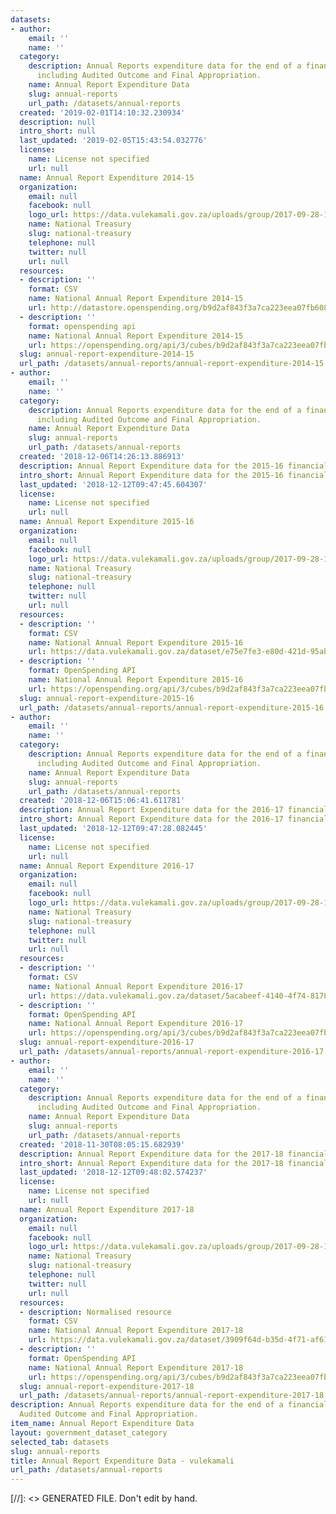 ```yaml
---
datasets:
- author:
    email: ''
    name: ''
  category:
    description: Annual Reports expenditure data for the end of a financial year,
      including Audited Outcome and Final Appropriation.
    name: Annual Report Expenditure Data
    slug: annual-reports
    url_path: /datasets/annual-reports
  created: '2019-02-01T14:10:32.230934'
  description: null
  intro_short: null
  last_updated: '2019-02-05T15:43:54.032776'
  license:
    name: License not specified
    url: null
  name: Annual Report Expenditure 2014-15
  organization:
    email: null
    facebook: null
    logo_url: https://data.vulekamali.gov.za/uploads/group/2017-09-28-151852.487803treasury-logo.jpg
    name: National Treasury
    slug: national-treasury
    telephone: null
    twitter: null
    url: null
  resources:
  - description: ''
    format: CSV
    name: National Annual Report Expenditure 2014-15
    url: http://datastore.openspending.org/b9d2af843f3a7ca223eea07fb608e62a/nat-are-2014-15/final/data/are-2014-15.csv
  - description: ''
    format: openspending api
    name: National Annual Report Expenditure 2014-15
    url: https://openspending.org/api/3/cubes/b9d2af843f3a7ca223eea07fb608e62a:nat-are-2014-15/model/
  slug: annual-report-expenditure-2014-15
  url_path: /datasets/annual-reports/annual-report-expenditure-2014-15
- author:
    email: ''
    name: ''
  category:
    description: Annual Reports expenditure data for the end of a financial year,
      including Audited Outcome and Final Appropriation.
    name: Annual Report Expenditure Data
    slug: annual-reports
    url_path: /datasets/annual-reports
  created: '2018-12-06T14:26:13.886913'
  description: Annual Report Expenditure data for the 2015-16 financial year
  intro_short: Annual Report Expenditure data for the 2015-16 financial year
  last_updated: '2018-12-12T09:47:45.604307'
  license:
    name: License not specified
    url: null
  name: Annual Report Expenditure 2015-16
  organization:
    email: null
    facebook: null
    logo_url: https://data.vulekamali.gov.za/uploads/group/2017-09-28-151852.487803treasury-logo.jpg
    name: National Treasury
    slug: national-treasury
    telephone: null
    twitter: null
    url: null
  resources:
  - description: ''
    format: CSV
    name: National Annual Report Expenditure 2015-16
    url: https://data.vulekamali.gov.za/dataset/e75e7fe3-e80d-421d-95ab-aefd3dbc7819/resource/f5561bdf-2528-4361-9669-32ab64e980ce/download/are-2015-16.csv
  - description: ''
    format: OpenSpending API
    name: National Annual Report Expenditure 2015-16
    url: https://openspending.org/api/3/cubes/b9d2af843f3a7ca223eea07fb608e62a:nat-are-2015-16/model/
  slug: annual-report-expenditure-2015-16
  url_path: /datasets/annual-reports/annual-report-expenditure-2015-16
- author:
    email: ''
    name: ''
  category:
    description: Annual Reports expenditure data for the end of a financial year,
      including Audited Outcome and Final Appropriation.
    name: Annual Report Expenditure Data
    slug: annual-reports
    url_path: /datasets/annual-reports
  created: '2018-12-06T15:06:41.611781'
  description: Annual Report Expenditure data for the 2016-17 financial year
  intro_short: Annual Report Expenditure data for the 2016-17 financial year
  last_updated: '2018-12-12T09:47:28.082445'
  license:
    name: License not specified
    url: null
  name: Annual Report Expenditure 2016-17
  organization:
    email: null
    facebook: null
    logo_url: https://data.vulekamali.gov.za/uploads/group/2017-09-28-151852.487803treasury-logo.jpg
    name: National Treasury
    slug: national-treasury
    telephone: null
    twitter: null
    url: null
  resources:
  - description: ''
    format: CSV
    name: National Annual Report Expenditure 2016-17
    url: https://data.vulekamali.gov.za/dataset/5acabeef-4140-4f74-8178-885186677fd3/resource/b2135502-a76e-4d24-bd88-7c5447834d1a/download/are-2016-17.csv
  - description: ''
    format: OpenSpending API
    name: National Annual Report Expenditure 2016-17
    url: https://openspending.org/api/3/cubes/b9d2af843f3a7ca223eea07fb608e62a:nat-are-2016-17/model/
  slug: annual-report-expenditure-2016-17
  url_path: /datasets/annual-reports/annual-report-expenditure-2016-17
- author:
    email: ''
    name: ''
  category:
    description: Annual Reports expenditure data for the end of a financial year,
      including Audited Outcome and Final Appropriation.
    name: Annual Report Expenditure Data
    slug: annual-reports
    url_path: /datasets/annual-reports
  created: '2018-11-30T08:05:15.682939'
  description: Annual Report Expenditure data for the 2017-18 financial year
  intro_short: Annual Report Expenditure data for the 2017-18 financial year
  last_updated: '2018-12-12T09:48:02.574237'
  license:
    name: License not specified
    url: null
  name: Annual Report Expenditure 2017-18
  organization:
    email: null
    facebook: null
    logo_url: https://data.vulekamali.gov.za/uploads/group/2017-09-28-151852.487803treasury-logo.jpg
    name: National Treasury
    slug: national-treasury
    telephone: null
    twitter: null
    url: null
  resources:
  - description: Normalised resource
    format: CSV
    name: National Annual Report Expenditure 2017-18
    url: https://data.vulekamali.gov.za/dataset/3909f64d-b35d-4f71-af61-93148d943580/resource/977f2471-53ec-4643-b054-bb59a1eba511/download/are-2017-18.csv
  - description: ''
    format: OpenSpending API
    name: National Annual Report Expenditure 2017-18
    url: https://openspending.org/api/3/cubes/b9d2af843f3a7ca223eea07fb608e62a:nat-are-2017-18/model/
  slug: annual-report-expenditure-2017-18
  url_path: /datasets/annual-reports/annual-report-expenditure-2017-18
description: Annual Reports expenditure data for the end of a financial year, including
  Audited Outcome and Final Appropriation.
item_name: Annual Report Expenditure Data
layout: government_dataset_category
selected_tab: datasets
slug: annual-reports
title: Annual Report Expenditure Data - vulekamali
url_path: /datasets/annual-reports
---
```

[//]: <> GENERATED FILE. Don't edit by hand.